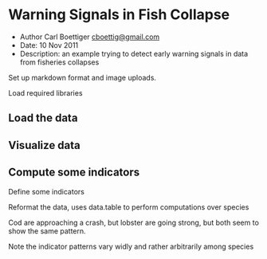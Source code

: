 <!--roptions dev="png", fig.width=7, fig.height=5, fig.path='ex-out-', tidy=TRUE, warning=FALSE-->

#  Warning Signals in Fish Collapse 

 * Author Carl Boettiger <cboettig@gmail.com>
 * Date: 10 Nov 2011
 * Description: an example trying to detect early warning signals
  in data from fisheries collapses

Set up markdown format and image uploads.  
<!--begin.rcode
render_wordpress()
opts_knit$set(upload = TRUE)
opts_knit$set(imgur.key = getOption("imgur"))
end.rcode-->


<!--begin.rcode setup
end.rcode-->




Load required libraries
<!--begin.rcode
require(warningsignals)
require(ggplot2)
require(reshape2)
end.rcode-->


## Load the data 
<!--begin.rcode
scotia <- read.csv("../../data/rawdata/sau_scotia.csv")
end.rcode-->

## Visualize data 

<!--begin.rcode
dat_scotia <- melt(scotia, id="Year")
p_scotia <- ggplot(dat_scotia, aes(Year, value, fill=variable)) + 
            geom_area()
print(p_scotia)
end.rcode-->

## Compute some indicators

Define some indicators
<!--begin.rcode
window_var <- function(X, windowsize=(length(X)/2)){
    out <- sapply(0:(length(X)-windowsize), function(i){
              var(X[(i+1):(i+windowsize)]) 
                })
     c(rep(NA, length(X)-length(out)), out)
}

window_autocorr <- function(X, windowsize=(length(X)/2)){
  out <-sapply(0:(length(X)-windowsize), 
            function(i) 
              acf(X[(i+1):(i+windowsize)], lag.max=1, plot=F)$acf[2])
     c(rep(NA, length(X)-length(out)), out)
}
end.rcode-->

Reformat the data, uses data.table to perform computations over species
<!--begin.rcode
require(data.table)
fish <- data.table(subset(dat_scotia, Year < 1992))
tmp <- data.frame(species = fish$variable, Year = fish$Year, Stock = fish$value,
                  variance = fish[, window_var(value), by="variable"]$V1,
                  acor = fish[, window_autocorr(value), by="variable"]$V1)
            
dat <- melt(tmp, id=c("Year", "species"))
end.rcode-->

Cod are approaching a crash, but lobster are going strong, but both seem to show the same pattern.  
<!--begin.rcode
ggplot(subset(dat, species %in% c("Atlantic.cod"))) +  geom_point(aes(Year, value)) + facet_grid(variable~species, scales="free_y")
ggplot(subset(dat, species %in% c( "American.lobster"))) +  geom_point(aes(Year, value)) + facet_grid(variable~species, scales="free_y")
end.rcode-->

Note the indicator patterns vary widly and rather arbitrarily among species 
<!--begin.rcode
dt <- data.table(dat_scotia)
indicator <- data.frame(dt[, window_var(value), by="variable"], Year = dat_scotia$Year)
ggplot(indicator) + geom_line(aes(Year, V1)) + facet_wrap(~variable, scales="free_y")
end.rcode-->







